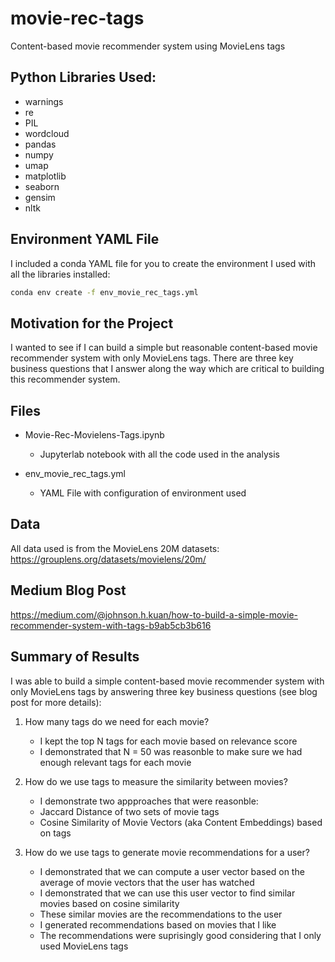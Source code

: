 # movie-rec-tags
Content-based movie recommender system using MovieLens tags

## Python Libraries Used:

* warnings
* re
* PIL
* wordcloud
* pandas
* numpy
* umap
* matplotlib
* seaborn
* gensim
* nltk

## Environment YAML File

I included a conda YAML file for you to create the environment I used with all the libraries installed:

```bash
conda env create -f env_movie_rec_tags.yml
```

## Motivation for the Project

I wanted to see if I can build a simple but reasonable content-based movie recommender system with only MovieLens tags. There are three key business questions that I answer along the way which are critical to building this recommender system.

## Files

* Movie-Rec-Movielens-Tags.ipynb

  * Jupyterlab notebook with all the code used in the analysis

* env_movie_rec_tags.yml

  * YAML File with configuration of environment used
  
## Data

All data used is from the MovieLens 20M datasets: https://grouplens.org/datasets/movielens/20m/

## Medium Blog Post

https://medium.com/@johnson.h.kuan/how-to-build-a-simple-movie-recommender-system-with-tags-b9ab5cb3b616

## Summary of Results

I was able to build a simple content-based movie recommender system with only MovieLens tags by answering three key business questions (see blog post for more details):

1. How many tags do we need for each movie?

    * I kept the top N tags for each movie based on relevance score
    * I demonstrated that N = 50 was reasonble to make sure we had enough relevant tags for each movie

2. How do we use tags to measure the similarity between movies?

    * I demonstrate two appproaches that were reasonble:
    * Jaccard Distance of two sets of movie tags
    * Cosine Similarity of Movie Vectors (aka Content Embeddings) based on tags

3. How do we use tags to generate movie recommendations for a user?

    * I demonstrated that we can compute a user vector based on the average of movie vectors that the user has watched
    * I demonstrated that we can use this user vector to find similar movies based on cosine similarity
    * These similar movies are the recommendations to the user
    * I generated recommendations based on movies that I like
    * The recommendations were suprisingly good considering that I only used MovieLens tags
